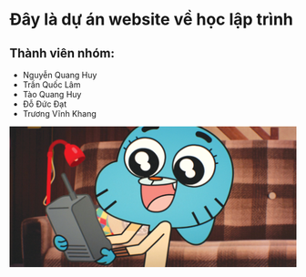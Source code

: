 # Đây là dự án website về học lập trình

## Thành viên nhóm:

- Nguyễn Quang Huy
- Trần Quốc Lâm
- Tào Quang Huy
- Đỗ Đức Đạt
- Trương Vĩnh Khang

![Ảnh bìa](/src/assets/images/gumball.jpg)
